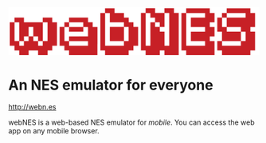 ![](images/logo.png)

An NES emulator for everyone
=======


<http://webn.es>


webNES is a web-based NES emulator for *mobile*. You can access the web app on any mobile browser. 

